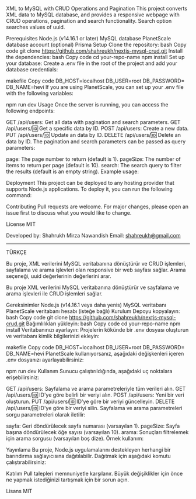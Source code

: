 XML to MySQL with CRUD Operations and Pagination
This project converts XML data to MySQL database, and provides a responsive webpage with CRUD operations, pagination and search functionality.
Search option searches values of uuid.

Prerequisites
Node.js (v14.16.1 or later)
MySQL database
PlanetScale database account (optional)
Prisma
Setup
Clone the repository:
bash
Copy code
git clone https://github.com/shahreukh/nextjs-mysql-crud.git
Install the dependencies:
bash
Copy code
cd your-repo-name
npm install
Set up your database:
Create a .env file in the root of the project and add your database credentials:

makefile
Copy code
DB_HOST=localhost
DB_USER=root
DB_PASSWORD=
DB_NAME=hevi
If you are using PlanetScale, you can set up your .env file with the following variables:

npm run dev
Usage
Once the server is running, you can access the following endpoints:

GET /api/users: Get all data with pagination and search parameters.
GET /api/users/:id: Get a specific data by ID.
POST /api/users: Create a new data.
PUT /api/users/:id: Update an data by ID.
DELETE /api/users/:id: Delete an data by ID.
The pagination and search parameters can be passed as query parameters:

page: The page number to return (default is 1).
pageSize: The number of items to return per page (default is 10).
search: The search query to filter the results (default is an empty string).
Example usage:

Deployment
This project can be deployed to any hosting provider that supports Node.js applications. To deploy it, you can run the following command:

Contributing
Pull requests are welcome. For major changes, please open an issue first to discuss what you would like to change.

License
MIT

Developed by: Shahrukh Mirza Nawandish
Email: shahreukh@gmail.com

---

TÜRKÇE

Bu proje, XML verilerini MySQL veritabanına dönüştürür ve CRUD işlemleri, sayfalama ve arama işlevleri olan responsive bir web sayfası sağlar. Arama seçeneği, uuid değerlerinin değerlerini arar.

Bu proje XML verilerini MySQL veritabanına dönüştürür ve sayfalama ve arama işlevleri ile CRUD işlemleri sağlar.

Gereksinimler
Node.js (v14.16.1 veya daha yenis)
MySQL veritabanı
PlanetScale veritabanı hesabı (isteğe bağlı)
Kurulum
Depoyu kopyalayın:
bash
Copy code
git clone https://github.com/shahreukh/nextjs-mysql-crud.git
Bağımlılıkları yükleyin:
bash
Copy code
cd your-repo-name
npm install
Veritabanınızı ayarlayın:
Projelerin kökünde bir .env dosyası oluşturun ve veritabanı kimlik bilgilerinizi ekleyin:

makefile
Copy code
DB_HOST=localhost
DB_USER=root
DB_PASSWORD=
DB_NAME=hevi
PlanetScale kullanıyorsanız, aşağıdaki değişkenleri içeren .env dosyanızı ayarlayabilirsiniz:

npm run dev
Kullanım
Sunucu çalıştırıldığında, aşağıdaki uç noktalara erişebilirsiniz:

GET /api/users: Sayfalama ve arama parametreleriyle tüm verileri alın.
GET /api/users/:id: ID'ye göre belirli bir veriyi alın.
POST /api/users: Yeni bir veri oluşturun.
PUT /api/users/:id: ID'ye göre bir veriyi güncelleyin.
DELETE /api/users/:id: ID'ye göre bir veriyi silin.
Sayfalama ve arama parametreleri sorgu parametreleri olarak iletilir:

sayfa: Geri döndürülecek sayfa numarası (varsayılan 1).
pageSize: Sayfa başına döndürülecek öğe sayısı (varsayılan 10).
arama: Sonuçları filtrelemek için arama sorgusu (varsayılan boş dize).
Örnek kullanım:

Yayınlama
Bu proje, Node.js uygulamalarını destekleyen herhangi bir barındırma sağlayıcısına dağıtılabilir. Dağıtmak için aşağıdaki komutu çalıştırabilirsiniz:

Katılım
Pull talepleri memnuniyetle karşılanır. Büyük değişiklikler için önce ne yapmak istediğinizi tartışmak için bir sorun açın.

Lisans
MIT
